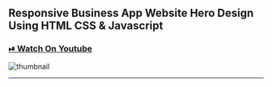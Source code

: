 ## Responsive Business App Website Hero Design Using HTML CSS & Javascript

### [⏯ Watch On Youtube]()

![thumbnail](thumbnail.jpg)

---
